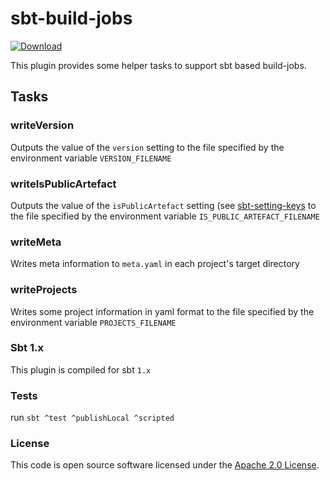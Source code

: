 
# sbt-build-jobs

 [ ![Download](https://img.shields.io/github/v/release/hmrc/sbt-build-jobs) ](https://open.artefacts.tax.service.gov.uk/ivy2/uk.gov.hmrc/sbt-build-jobs/scala_2.12/sbt_1.0/)

This plugin provides some helper tasks to support sbt based build-jobs.

## Tasks

### writeVersion

Outputs the value of the `version` setting to the file specified by the environment variable `VERSION_FILENAME`

### writeIsPublicArtefact

Outputs the value of the `isPublicArtefact` setting (see [sbt-setting-keys](https://github.com/hmrc/sbt-setting-keys/) to the file specified by the environment variable `IS_PUBLIC_ARTEFACT_FILENAME`

### writeMeta

Writes meta information to `meta.yaml` in each project's target directory

### writeProjects

Writes some project information in yaml format to the file specified by the environment variable `PROJECTS_FILENAME`


### Sbt 1.x

This plugin is compiled for sbt `1.x`


### Tests

run `sbt ^test ^publishLocal ^scripted`

### License

This code is open source software licensed under the [Apache 2.0 License]("http://www.apache.org/licenses/LICENSE-2.0.html").
